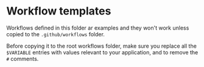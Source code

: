 # Workflow templates

Workflows defined in this folder ar examples and they won't work unless copied to the `.github/workflows` folder.

Before copying it to the root workflows folder, make sure you replace all the
`$VARIABLE` entries with values relevant to your application, and to remove the `#` comments.
